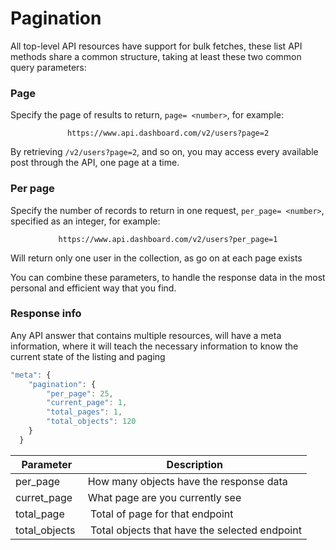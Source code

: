 # Pagination

All top-level API resources have support for bulk fetches, these list API methods share a common structure, taking at least these two common query parameters:

### Page

Specify the page of results to return, `page= <number>`, for example:

<span style="text-align: center;display: block;">`https://www.api.dashboard.com/v2/users?page=2`</span>

By retrieving `/v2/users?page=2`, and so on, you may access every available post through the API, one page at a time.

### Per page

Specify the number of records to return in one request, `per_page= <number>`, specified as an integer, for example:

<span style="text-align: center;display: block;">`https://www.api.dashboard.com/v2/users?per_page=1`</span>

Will return only one user in the collection, as go on at each page exists


<aside class="notice">You can combine these parameters, to handle the response data in the most personal and efficient way that you find.</aside>


### Response info

Any API answer that contains multiple resources, will have a meta information, where it will teach the necessary information to know the current state of the listing and paging

```Javascript
"meta": {
    "pagination": {
        "per_page": 25,
        "current_page": 1,
        "total_pages": 1,
        "total_objects": 120
    }
  }
```

Parameter |Description
--------- | -----------
per_page  | How many objects have the response data
curret_page | What page are you currently see
total_page | Total of page for that endpoint
total_objects | Total objects that have the selected endpoint


